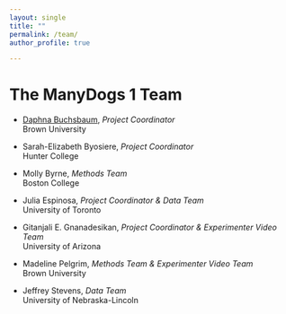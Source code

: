 ```yaml
---
layout: single
title: ""
permalink: /team/
author_profile: true

---
```


# The ManyDogs 1 Team

* [Daphna Buchsbaum](http://www.cocodevlab.com/principal-investigator.html/), _Project Coordinator_<br>
  Brown University

* Sarah-Elizabeth Byosiere, _Project Coordinator_<br> 
  Hunter College

* Molly Byrne, _Methods Team_<br>
  Boston College

* Julia Espinosa, _Project Coordinator & Data Team_<br> 
  University of Toronto

* Gitanjali E. Gnanadesikan, _Project Coordinator & Experimenter Video Team_<br>
  University of Arizona

* Madeline Pelgrim, _Methods Team & Experimenter Video Team_<br>
  Brown University

* Jeffrey Stevens, _Data Team_<br>
  University of Nebraska-Lincoln